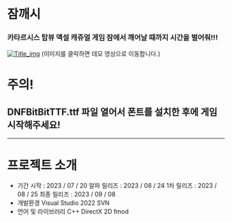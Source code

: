 # 잠깨시
### 카타르시스 탑뷰 액설 캐쥬얼 게임 잠에서 깨어날 때까지 시간을 벌어줘!!!   
[![Title_img](https://img.youtube.com/vi/DjoMOOe0sKA/0.jpg)](https://youtu.be/DjoMOOe0sKA)
(이미지를 클릭하면 데모 영상으로 이동합니다.)
# 주의!
DNFBitBitTTF.ttf 파일 열어서 폰트를 설치한 후에 게임 시작해주세요!
---
---
# 프로젝트 소개
- 기간
    시작 : 2023 / 07 / 20
    알파 릴리즈 : 2023 / 08 / 24
    1차 릴리즈 : 2023 / 08 / 25
    최종 릴리즈 : 2023 / 09 / 08
- 개발환경
    Visual Studio 2022
    SVN
- 언어 및 라이브러리
    C++
    DirectX 2D
    fmod

